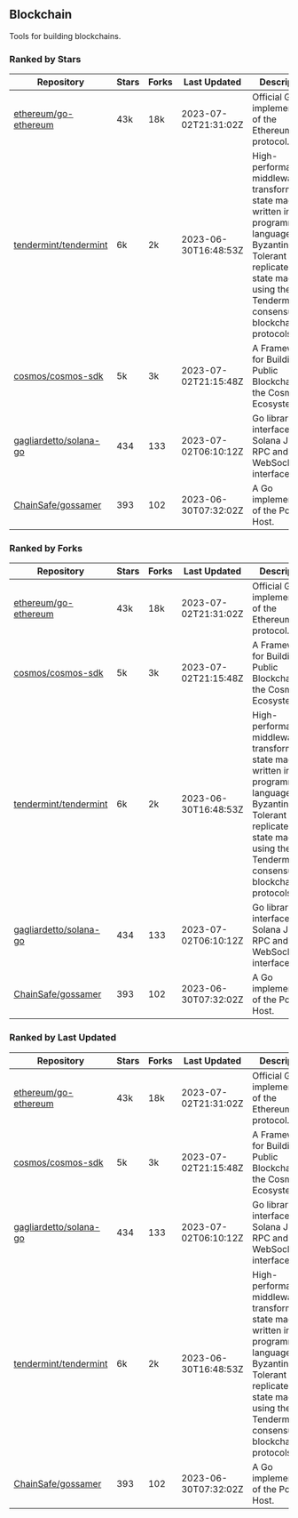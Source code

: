 ## Blockchain

Tools for building blockchains.

### Ranked by Stars

| Repository | Stars | Forks | Last Updated | Description | 
|------------|-------|-------|--------------|-------------|
| [ethereum/go-ethereum](https://github.com/ethereum/go-ethereum) | 43k | 18k | 2023-07-02T21:31:02Z |  Official Go implementation of the Ethereum protocol. |
| [tendermint/tendermint](https://github.com/tendermint/tendermint) | 6k | 2k | 2023-06-30T16:48:53Z |  High-performance middleware for transforming a state machine written in any programming language into a Byzantine Fault Tolerant replicated state machine using the Tendermint consensus and blockchain protocols. |
| [cosmos/cosmos-sdk](https://github.com/cosmos/cosmos-sdk) | 5k | 3k | 2023-07-02T21:15:48Z |  A Framework for Building Public Blockchains in the Cosmos Ecosystem. |
| [gagliardetto/solana-go](https://github.com/gagliardetto/solana-go) | 434 | 133 | 2023-07-02T06:10:12Z |  Go library to interface with Solana JSON RPC and WebSocket interfaces. |
| [ChainSafe/gossamer](https://github.com/ChainSafe/gossamer) | 393 | 102 | 2023-06-30T07:32:02Z |  A Go implementation of the Polkadot Host. |

### Ranked by Forks

| Repository | Stars | Forks | Last Updated | Description | 
|------------|-------|-------|--------------|-------------|
| [ethereum/go-ethereum](https://github.com/ethereum/go-ethereum) | 43k | 18k | 2023-07-02T21:31:02Z |  Official Go implementation of the Ethereum protocol. |
| [cosmos/cosmos-sdk](https://github.com/cosmos/cosmos-sdk) | 5k | 3k | 2023-07-02T21:15:48Z |  A Framework for Building Public Blockchains in the Cosmos Ecosystem. |
| [tendermint/tendermint](https://github.com/tendermint/tendermint) | 6k | 2k | 2023-06-30T16:48:53Z |  High-performance middleware for transforming a state machine written in any programming language into a Byzantine Fault Tolerant replicated state machine using the Tendermint consensus and blockchain protocols. |
| [gagliardetto/solana-go](https://github.com/gagliardetto/solana-go) | 434 | 133 | 2023-07-02T06:10:12Z |  Go library to interface with Solana JSON RPC and WebSocket interfaces. |
| [ChainSafe/gossamer](https://github.com/ChainSafe/gossamer) | 393 | 102 | 2023-06-30T07:32:02Z |  A Go implementation of the Polkadot Host. |

### Ranked by Last Updated

| Repository | Stars | Forks | Last Updated | Description | 
|------------|-------|-------|--------------|-------------|
| [ethereum/go-ethereum](https://github.com/ethereum/go-ethereum) | 43k | 18k | 2023-07-02T21:31:02Z |  Official Go implementation of the Ethereum protocol. |
| [cosmos/cosmos-sdk](https://github.com/cosmos/cosmos-sdk) | 5k | 3k | 2023-07-02T21:15:48Z |  A Framework for Building Public Blockchains in the Cosmos Ecosystem. |
| [gagliardetto/solana-go](https://github.com/gagliardetto/solana-go) | 434 | 133 | 2023-07-02T06:10:12Z |  Go library to interface with Solana JSON RPC and WebSocket interfaces. |
| [tendermint/tendermint](https://github.com/tendermint/tendermint) | 6k | 2k | 2023-06-30T16:48:53Z |  High-performance middleware for transforming a state machine written in any programming language into a Byzantine Fault Tolerant replicated state machine using the Tendermint consensus and blockchain protocols. |
| [ChainSafe/gossamer](https://github.com/ChainSafe/gossamer) | 393 | 102 | 2023-06-30T07:32:02Z |  A Go implementation of the Polkadot Host. |

